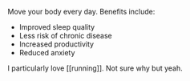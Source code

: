 ---
---

Move your body every day. Benefits include:

- Improved sleep quality
- Less risk of chronic disease
- Increased productivity
- Reduced anxiety

I particularly love [[running]]. Not sure why but yeah.